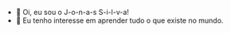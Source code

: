 - 👋 Oi, eu sou o J-o-n-a-s S-i-l-v-a!
- 👀 Eu tenho interesse em aprender tudo o que existe no mundo.


<!---
J-o-n-a-s/J-o-n-a-s is a ✨ special ✨ repository because its `README.md` (this file) appears on your GitHub profile.
You can click the Preview link to take a look at your changes.
--->
